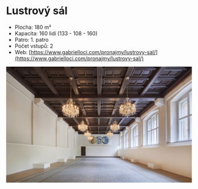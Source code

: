 # Lustrový sál

* Plocha: 180 m²
* Kapacita: 160 lidí (133 - 108 - 160)
* Patro: 1. patro
* Počet vstupů: 2
* Web: [https://www.gabrielloci.com/pronajmy/lustrovy-sal/](https://www.gabrielloci.com/pronajmy/lustrovy-sal/)

![](<../../.gitbook/assets/gabriel-loci-lustrovy-sal (1).jpeg>)
